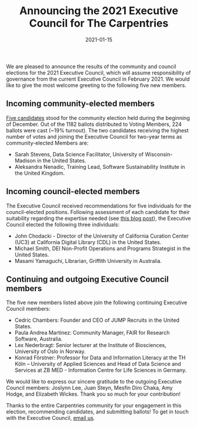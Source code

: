 ﻿---
layout: page
authors: ["Konrad Förstner", "Executive Council"]
teaser: "Here are the members of the 2021 Carpentries Executive Council"
title: "Announcing the 2021 Executive Council for The Carpentries"
date: 2021-01-15
time: "05:00:00"
tags: ["Community", "Executive Council", "Governance"]
---

We are pleased to announce the results of the community and council elections for the 2021 Executive Council, which will assume responsibility of governance from the current Executive Council in February 2021. We would like to give the most welcome greeting to the following five new members.

## Incoming community-elected members

[Five candidates](https://carpentries.org/blog/2020/11/2021-Carpentries-Executive-Council-Election/) stood for the community election held during the beginning of December. Out of the 1182 ballots distributed to Voting Members, 224 ballots were cast (~19% turnout). The two candidates receiving the highest number of votes and joining the Executive Council for two-year terms as community-elected Members are:

- Sarah Stevens, Data Science Facilitator, University of Wisconsin-Madison in the United States.
- Aleksandra Nenadic, Training Lead, Software Sustainability Institute in the United Kingdom.

## Incoming council-elected members

The Executive Council received recommendations for five individuals for the council-elected positions. Following assessment of each candidate for their suitability regarding the expertise  needed (see [this blog post](https://carpentries.org/blog/2020/11/2021-Carpentries-Executive-Council-Election/)), the Executive Council elected the following three individuals:

- John Chodacki - Director of the University of California Curation Center (UC3) at California Digital Library (CDL) in the United States.
- Michael Smith, DEI Non-Profit Operations and Programs Strategist   in the United States.
- Masami Yamaguchi, Librarian, Griffith University in Australia.

## Continuing and outgoing Executive Council members

The five new members listed above join the following continuing Executive Council members:

- Cedric Chambers: Founder and CEO of JUMP Recruits in the United States.
- Paula Andrea Martinez: Community Manager, FAIR for Research Software, Australia.
- Lex Nederbragt: Senior lecturer at the Institute of Biosciences, University of Oslo in Norway.
- Konrad Förstner: Professor for Data and Information Literacy at the TH Köln – University of Applied Sciences and Head of Data Science and Services at ZB MED - Information Centre for Life Sciences in Germany.

We would like to express our sincere gratitude to the outgoing Executive Council members: Joslynn Lee, Juan Steyn, Mesfin Diro Chaka, Amy Hodge, and Elizabeth Wickes. Thank you so much for your contribution!

Thanks to the entire Carpentries community for your engagement in this election, recommending candidates, and submitting ballots! To get in touch with the Executive Council, [email us](https://carpentries.org/governance/#contacting-the-executive-council).

